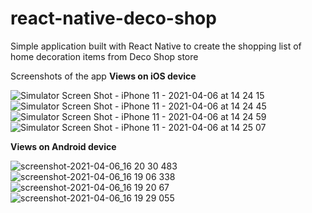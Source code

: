# react-native-deco-shop
Simple application built with React Native to create the shopping list of home decoration items from Deco Shop store

Screenshots of the app
**Views on iOS device** 

![Simulator Screen Shot - iPhone 11 - 2021-04-06 at 14 24 15](https://user-images.githubusercontent.com/53608432/113859263-5f5d0480-97ad-11eb-8651-db81f0721dc7.png)
![Simulator Screen Shot - iPhone 11 - 2021-04-06 at 14 24 45](https://user-images.githubusercontent.com/53608432/113859279-63892200-97ad-11eb-9dfa-db944ca0e859.png)
![Simulator Screen Shot - iPhone 11 - 2021-04-06 at 14 24 59](https://user-images.githubusercontent.com/53608432/113859294-671ca900-97ad-11eb-9d94-76f79674da7c.png)
![Simulator Screen Shot - iPhone 11 - 2021-04-06 at 14 25 07](https://user-images.githubusercontent.com/53608432/113859315-6d128a00-97ad-11eb-837b-b0f2939c5a34.png)

**Views on Android device**

![screenshot-2021-04-06_16 20 30 483](https://user-images.githubusercontent.com/53608432/113859529-af3bcb80-97ad-11eb-8bf3-d5cdcbade07b.png)
![screenshot-2021-04-06_16 19 06 338](https://user-images.githubusercontent.com/53608432/113859549-b2cf5280-97ad-11eb-9d34-de0b9c0fadd3.png)
![screenshot-2021-04-06_16 19 20 67](https://user-images.githubusercontent.com/53608432/113859566-b5ca4300-97ad-11eb-82f4-db99d71d205a.png)
![screenshot-2021-04-06_16 19 29 055](https://user-images.githubusercontent.com/53608432/113859573-b8c53380-97ad-11eb-9033-145e0d6c8ab5.png)

